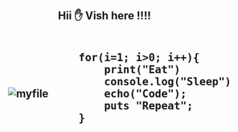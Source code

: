  <h2 align="center"> Hii ✋ Vish here !!!! <h2>
  
<div style="display: flex; align-items: center; justify-content: center;">

  <div style="flex: 1; text-align: center;">
    <img src="https://www.reactiongifs.us/wp-content/uploads/2013/10/nuh_uh_conan_obrien.gif" alt="myfile">
  </div>

  <div style="flex: 1; text-align: left;">
    <pre>
for(i=1; i>0; i++){
    print("Eat")
    console.log("Sleep")
    echo("Code");
    puts "Repeat";
}
    </pre>
  </div>

</div>
            
 
  
 
 
